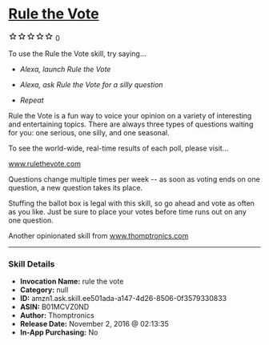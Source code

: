# [Rule the Vote](http://alexa.amazon.com/#skills/amzn1.ask.skill.ee501ada-a147-4d26-8506-0f3579330833)
![0 stars](../../images/ic_star_border_black_18dp_1x.png)![0 stars](../../images/ic_star_border_black_18dp_1x.png)![0 stars](../../images/ic_star_border_black_18dp_1x.png)![0 stars](../../images/ic_star_border_black_18dp_1x.png)![0 stars](../../images/ic_star_border_black_18dp_1x.png) 0

To use the Rule the Vote skill, try saying...

* *Alexa, launch Rule the Vote*

* *Alexa, ask Rule the Vote for a silly question*

* *Repeat*

Rule the Vote is a fun way to voice your opinion on a variety of interesting and entertaining topics.  There are always three types of questions waiting for you: one serious, one silly, and one seasonal.

To see the world-wide, real-time results of each poll, please visit...

www.rulethevote.com

Questions change multiple times per week -- as soon as voting ends on one question, a new question takes its place.

Stuffing the ballot box is legal with this skill, so go ahead and vote as often as you like.  Just be sure to place your votes before time runs out on any one question.

Another opinionated skill from www.thomptronics.com

***

### Skill Details

* **Invocation Name:** rule the vote
* **Category:** null
* **ID:** amzn1.ask.skill.ee501ada-a147-4d26-8506-0f3579330833
* **ASIN:** B01MCVZ0ND
* **Author:** Thomptronics
* **Release Date:** November 2, 2016 @ 02:13:35
* **In-App Purchasing:** No
